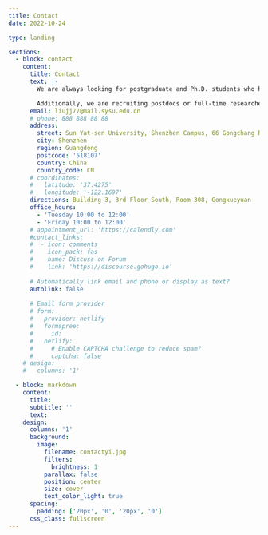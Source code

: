 ```yaml
---
title: Contact
date: 2022-10-24

type: landing

sections:
  - block: contact
    content:
      title: Contact
      text: |-
        We are always looking for postgraduate and Ph.D. students who have a strong interest in integrated circuit design, possess strong self-motivation, and have a solid academic foundation. If you are interested, please contact me via the email address below.

        Additionally, we are recruiting postdocs or full-time researchers with MPW tape-out experience and a record of high-quality publications. If you are interested, please send your CV and representative works to my email.
      email: liujj77@mail.sysu.edu.cn
      # phone: 888 888 88 88
      address:
        street: Sun Yat-sen University, Shenzhen Campus, 66 Gongchang Road, Guangming District
        city: Shenzhen
        region: Guangdong
        postcode: '518107'
        country: China
        country_code: CN
      # coordinates:
      #   latitude: '37.4275'
      #   longitude: '-122.1697'
      directions: Building 3, 3rd Floor South, Room 308, Gongxueyuan
      office_hours:
        - 'Tuesday 10:00 to 12:00'
        - 'Friday 10:00 to 12:00'
      # appointment_url: 'https://calendly.com'
      #contact_links:
      #  - icon: comments
      #    icon_pack: fas
      #    name: Discuss on Forum
      #    link: 'https://discourse.gohugo.io'
    
      # Automatically link email and phone or display as text?
      autolink: false
    
      # Email form provider
      # form:
      #   provider: netlify
      #   formspree:
      #     id:
      #   netlify:
      #     # Enable CAPTCHA challenge to reduce spam?
      #     captcha: false
    # design:
    #   columns: '1'

  - block: markdown
    content:
      title:
      subtitle: ''
      text:
    design:
      columns: '1'
      background:
        image: 
          filename: contactyi.jpg
          filters:
            brightness: 1
          parallax: false
          position: center
          size: cover
          text_color_light: true
      spacing:
        padding: ['20px', '0', '20px', '0']
      css_class: fullscreen
---
```

